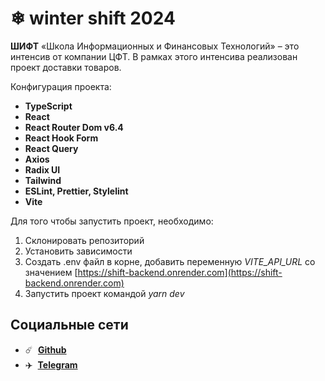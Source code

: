 # ❄ winter shift 2024

**ШИФТ** «Школа Информационных и Финансовых Технологий» – это интенсив от компании ЦФТ. В рамках этого интенсива реализован проект доставки товаров.

Конфигурация проекта:

- **TypeScript**
- **React**
- **React Router Dom v6.4**
- **React Hook Form**
- **React Query**
- **Axios**
- **Radix UI**
- **Tailwind**
- **ESLint, Prettier, Stylelint**
- **Vite**

Для того чтобы запустить проект, необходимо:

1. Склонировать репозиторий
2. Установить зависимости
3. Создать .env файл в корне, добавить переменную _VITE_API_URL_ со значением [https://shift-backend.onrender.com](https://shift-backend.onrender.com)
4. Запустить проект командой _yarn dev_

## Социальные сети

- :comet: &nbsp;**[Github](https://github.com/str0yka)**
- :airplane: &nbsp;**[Telegram](https://t.me/stroykov)**
